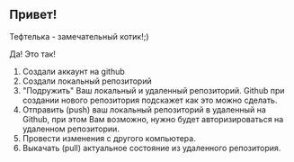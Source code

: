 ## Привет!

Тефтелька - замечательный котик!;)

Да! Это так!


1. Создали аккаунт на github
2. Создали локальный репозиторий
3. "Подружить" Ваш локальный и удаленный репозиторий. Github при создании нового репозитория подскажет как это можно сделать.
4. Отправить (push) ваш локальный репозиторий в удаленный на Github, при этом Вам возможно, нужно будет авторизироваться на удаленном репозитории.
5. Провести изменения с другого компьютера.
6. Выкачать (pull) актуальное состояние из удаленного репозитория.
